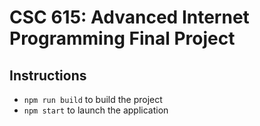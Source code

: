 # CSC 615: Advanced Internet Programming Final Project

## Instructions
* `npm run build` to build the project
* `npm start` to launch the application

